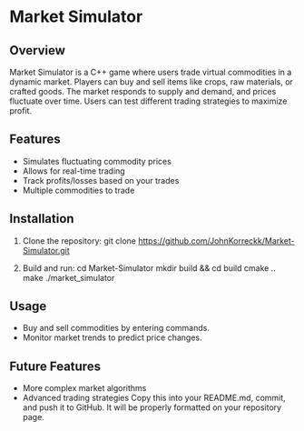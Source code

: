 # Market Simulator

## Overview

Market Simulator is a C++ game where users trade virtual commodities in a dynamic market. Players can buy and sell items like crops, raw materials, or crafted goods. The market responds to supply and demand, and prices fluctuate over time. Users can test different trading strategies to maximize profit.

## Features

- Simulates fluctuating commodity prices
- Allows for real-time trading
- Track profits/losses based on your trades
- Multiple commodities to trade

## Installation

1. Clone the repository:
git clone https://github.com/JohnKorreckk/Market-Simulator.git


2. Build and run:
cd Market-Simulator mkdir build && cd build cmake .. make ./market_simulator


## Usage

- Buy and sell commodities by entering commands.
- Monitor market trends to predict price changes.

## Future Features

- More complex market algorithms
- Advanced trading strategies
Copy this into your README.md, commit, and push it to GitHub. It will be properly formatted on your repository page.
